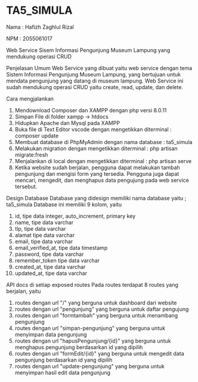 # TA5_SIMULA

Nama : Hafizh Zaghlul Rizal

NPM : 2055061017

Web Service Sisem Informasi Pengunjung Museum Lampung yang mendukung operasi CRUD

Penjelasan Umum
Web Service yang dibuat yaitu web service dengan tema Sistem Informasi Pengunjung Museum Lampung, yang bertujuan untuk mendata pengunjung yang datang di museum lampung. Web Service ini sudah mendukung operasi CRUD yaitu create, read, update, dan delete.

Cara mengjalankan
1. Mendownload Composer dan XAMPP dengan php versi 8.0.11
2. Simpan File di folder xampp -> htdocs
3. Hidupkan Apache dan Mysql pada XAMPP
4. Buka file di Text Editor vscode dengan mengetikkan diterminal : composer update
5. Membuat database di PhpMyAdmin dengan nama database : ta5_simula
6. Melakukan migration dengan mengetikkan diterminal : php artisan migrate:fresh
7. Menjalankan di local dengan mengetikkan diterminal : php artisan serve
8. Ketika website sudah berjalan, pengguna dapat melakukan tambah pengunjung dan mengisi form yang tersedia. Pengguna juga dapat mencari, mengedit, dan menghapus data pengujung pada web service tersebut.

Design Database
Database yang didesign memiliki nama database yaitu ; ta5_simula
Database ini memiliki 9 kolom, yaitu 
1. id, tipe data integer, auto_increment, primary key
2. name, tipe data varchar
3. tlp, tipe data varchar
4. alamat tipe data varchar
5. email, tipe data varchar
6. email_verified_at, tipe data timestamp
7. password, tipe data varchar
8. remember_token tipe data varchar
9. created_at, tipe data varchar
10. updated_at, tipe data varchar

API docs di setiap exposed routes
Pada routes terdapat 8 routes yang berjalan, yaitu
1. routes dengan url "/" yang berguna untuk dashboard dari website
2. routes dengan url "pengunjung" yang berguna untuk daftar pengujung
3. routes dengan url "formtambah" yang berguna untuk menambang pengunjung
4. routes dengan url "simpan-pengunjung" yang berguna untuk menyimpan data pengunjung
5. routes dengan url "hapusPengunjung/{id}" yang berguna untuk menghapus pengunjung berdasarkan id yang dipilih
6. routes dengan url "formEdit/{id}" yang berguna untuk mengedit data pengunjung berdasarkan id yang dipilih
7. routes dengan url "update-pengunjung" yang berguna untuk menyimpan hasil edit data pengunjung
